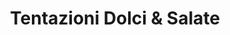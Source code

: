 ---
title: "Tentazioni Dolci & Salate"
url: /aarau/tentazioni-dolci-und-salate/
shop: Supermarkt
---